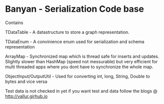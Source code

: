 Banyan - Serialization Code base
=====

Contains 

TDataTable - A datastructure to store a graph representation.

TDataEnum - A convinience enum used for serialization and schema representation

ArrayMap - Synchronized map which is thread safe for inserts and updates. Slightly slower than HashMap (speed not messurable) but very efficient for multi threaded apps where you dont have to synchronize the whole map.

ObjectInput/OutputUtil - Used for converting int, long, String, Double to bytes and vice versa

Test data is not checked in yet if you want test and data follow the blogs @ http://vallur.girhub.io